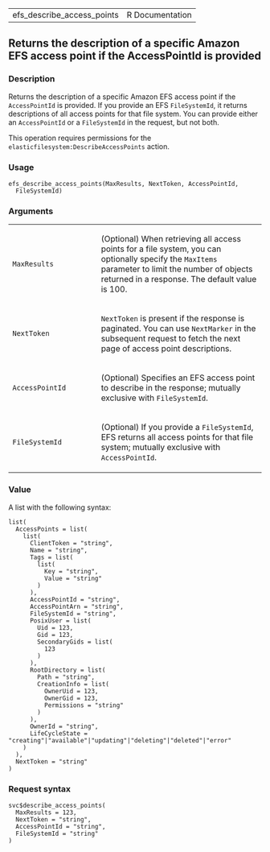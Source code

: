 <table style="width: 100%;">
<tbody>
<tr class="odd">
<td>efs_describe_access_points</td>
<td style="text-align: right;">R Documentation</td>
</tr>
</tbody>
</table>

## Returns the description of a specific Amazon EFS access point if the AccessPointId is provided

### Description

Returns the description of a specific Amazon EFS access point if the
`AccessPointId` is provided. If you provide an EFS `FileSystemId`, it
returns descriptions of all access points for that file system. You can
provide either an `AccessPointId` or a `FileSystemId` in the request,
but not both.

This operation requires permissions for the
`elasticfilesystem:DescribeAccessPoints` action.

### Usage

    efs_describe_access_points(MaxResults, NextToken, AccessPointId,
      FileSystemId)

### Arguments

<table>
<colgroup>
<col style="width: 35%" />
<col style="width: 65%" />
</colgroup>
<tbody>
<tr class="odd">
<td><code
id="efs_describe_access_points_:_MaxResults">MaxResults</code></td>
<td><p>(Optional) When retrieving all access points for a file system,
you can optionally specify the <code>MaxItems</code> parameter to limit
the number of objects returned in a response. The default value is
100.</p></td>
</tr>
<tr class="even">
<td><code
id="efs_describe_access_points_:_NextToken">NextToken</code></td>
<td><p><code>NextToken</code> is present if the response is paginated.
You can use <code>NextMarker</code> in the subsequent request to fetch
the next page of access point descriptions.</p></td>
</tr>
<tr class="odd">
<td><code
id="efs_describe_access_points_:_AccessPointId">AccessPointId</code></td>
<td><p>(Optional) Specifies an EFS access point to describe in the
response; mutually exclusive with <code>FileSystemId</code>.</p></td>
</tr>
<tr class="even">
<td><code
id="efs_describe_access_points_:_FileSystemId">FileSystemId</code></td>
<td><p>(Optional) If you provide a <code>FileSystemId</code>, EFS
returns all access points for that file system; mutually exclusive with
<code>AccessPointId</code>.</p></td>
</tr>
</tbody>
</table>

### Value

A list with the following syntax:

    list(
      AccessPoints = list(
        list(
          ClientToken = "string",
          Name = "string",
          Tags = list(
            list(
              Key = "string",
              Value = "string"
            )
          ),
          AccessPointId = "string",
          AccessPointArn = "string",
          FileSystemId = "string",
          PosixUser = list(
            Uid = 123,
            Gid = 123,
            SecondaryGids = list(
              123
            )
          ),
          RootDirectory = list(
            Path = "string",
            CreationInfo = list(
              OwnerUid = 123,
              OwnerGid = 123,
              Permissions = "string"
            )
          ),
          OwnerId = "string",
          LifeCycleState = "creating"|"available"|"updating"|"deleting"|"deleted"|"error"
        )
      ),
      NextToken = "string"
    )

### Request syntax

    svc$describe_access_points(
      MaxResults = 123,
      NextToken = "string",
      AccessPointId = "string",
      FileSystemId = "string"
    )
